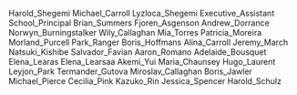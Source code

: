 Harold_Shegemi
Michael_Carroll
Lyzloca_Shegemi
Executive_Assistant
School_Principal
Brian_Summers
Fjoren_Asgenson
Andrew_Dorrance
Norwyn_Burningstalker
Wily_Callaghan
Mia_Torres
Patricia_Moreira
Morland_Purcell
Park_Ranger
Boris_Hoffmans
Alina_Carroll
Jeremy_March
Natsuki_Kishibe
Salvador_Favian
Aaron_Romano
Adelaide_Bousquet
Elena_Learas
Elena_Learsaa
Akemi_Yui
Maria_Chaunsey
Hugo_Laurent
Leyjon_Park
Termander_Gutova
Miroslav_Callaghan
Boris_Jawler
Michael_Pierce
Cecilia_Pink
Kazuko_Rin
Jessica_Spencer
Harold_Schulz

